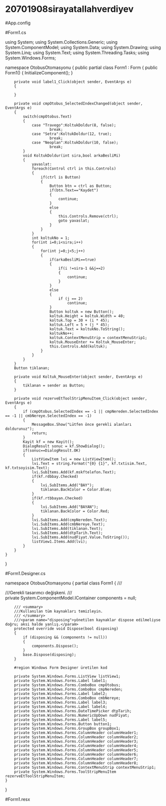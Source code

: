 # 20701908sirayatallahverdiyev

#App.config

<?xml version="1.0" encoding="utf-8" ?>
<configuration>
    <startup> 
        <supportedRuntime version="v4.0" sku=".NETFramework,Version=v4.7.2" />
    </startup>
</configuration>

#Form1.cs

using System;
using System.Collections.Generic;
using System.ComponentModel;
using System.Data;
using System.Drawing;
using System.Linq;
using System.Text;
using System.Threading.Tasks;
using System.Windows.Forms;

namespace OtobusOtomasyonu
{
    public partial class Form1 : Form
    {
        public Form1()
        {
            InitializeComponent();
        }

        private void label1_Click(object sender, EventArgs e)
        {

        }

        private void cmpOtobus_SelectedIndexChanged(object sender, EventArgs e)
        {
            switch(cmpOtobus.Text)
            {
                case "Travego":KoltukDoldur(8, false);
                        break;
                case "Setra":KoltukDoldur(12, true);
                        break;
                case "Neoplan":KoltukDoldur(10, false);
                        break;
            }
            void KoltukDoldur(int sira,bool arkaBesliMi)
            {
                yavaslat:
                foreach(Control ctrl in this.Controls)
                {
                    if(ctrl is Button)
                    {
                        Button btn = ctrl as Button;
                        if(btn.Text=="Kaydet")
                        {
                            continue;
                        }
                        else
                        {
                            this.Controls.Remove(ctrl);
                            goto yavaslat;
                        }
                    }
                }
                int koltukNo = 1;
                for(int i=0;i<sira;i++)
                {
                    for(int j=0;j<5;j++)
                    {
                        if(arkaBesliMi==true)
                        {
                            if(i !=sira-1 &&j==2)
                            {
                                continue;
                            }
                        }
                        else
                        {
                            if (j == 2)
                                continue;
                        }
                        Button koltuk = new Button();
                        koltuk.Height = koltuk.Width = 40;
                        koltuk.Top = 30 + (i * 45);
                        koltuk.Left = 5 + (j * 45);
                        koltuk.Text = koltukNo.ToString();
                        koltukNo++;
                        koltuk.ContextMenuStrip = contextMenuStrip1;
                        koltuk.MouseEnter += Koltuk_MouseEnter;
                        this.Controls.Add(koltuk);
                    }
                }
            }
        }
        Button tiklanan;

        private void Koltuk_MouseEnter(object sender, EventArgs e)
        {
            tiklanan = sender as Button;       
        }

        private void rezerveEtToolStripMenuItem_Click(object sender, EventArgs e)
        {
            if (cmpOtobus.SelectedIndex == -1 || cmpNereden.SelectedIndex == -1 || cmbNereye.SelectedIndex == -1)
            {
                MessageBox.Show("Lütfen önce gerekli alanları doldurunuz");
                return;
            }
            Kayit kf = new Kayit();
            DialogResult sonuc = kf.ShowDialog();
            if(sonuc==DialogResult.OK)
            {
                ListViewItem lvi = new ListViewItem();
                lvi.Text = string.Format("{0} {1}", kf.txtisim.Text, kf.txtsoyisim.Text);
                lvi.SubItems.Add(kf.mskftelefon.Text);
                if(kf.rdbbay.Checked)
                {
                    lvi.SubItems.Add("BAY");
                    tiklanan.BackColor = Color.Blue;
                }
                if(kf.rtbbayan.Checked)
                {
                    lvi.SubItems.Add("BAYAN");
                    tiklanan.BackColor = Color.Red;
                }
                lvi.SubItems.Add(cmpNereden.Text);
                lvi.SubItems.Add(cmbNereye.Text);
                lvi.SubItems.Add(tiklanan.Text);
                lvi.SubItems.Add(dtpTarih.Text);
                lvi.SubItems.Add(nudFiyat.Value.ToString());
                listView1.Items.Add(lvi);
            }
        }
    }
}

#Form1.Designer.cs

namespace OtobusOtomasyonu
{
    partial class Form1
    {
        /// <summary>
        ///Gerekli tasarımcı değişkeni.
        /// </summary>
        private System.ComponentModel.IContainer components = null;

        /// <summary>
        ///Kullanılan tüm kaynakları temizleyin.
        /// </summary>
        ///<param name="disposing">yönetilen kaynaklar dispose edilmeliyse doğru; aksi halde yanlış.</param>
        protected override void Dispose(bool disposing)
        {
            if (disposing && (components != null))
            {
                components.Dispose();
            }
            base.Dispose(disposing);
        }

        #region Windows Form Designer üretilen kod

        private System.Windows.Forms.ListView listView1;
        private System.Windows.Forms.Label label1;
        private System.Windows.Forms.ComboBox cmpOtobus;
        private System.Windows.Forms.ComboBox cmpNereden;
        private System.Windows.Forms.Label label2;
        private System.Windows.Forms.ComboBox cmbNereye;
        private System.Windows.Forms.Label label3;
        private System.Windows.Forms.Label label4;
        private System.Windows.Forms.DateTimePicker dtpTarih;
        private System.Windows.Forms.NumericUpDown nudFiyat;
        private System.Windows.Forms.Label label5;
        private System.Windows.Forms.Button button1;
        private System.Windows.Forms.GroupBox groupBox1;
        private System.Windows.Forms.ColumnHeader columnHeader1;
        private System.Windows.Forms.ColumnHeader columnHeader2;
        private System.Windows.Forms.ColumnHeader columnHeader3;
        private System.Windows.Forms.ColumnHeader columnHeader4;
        private System.Windows.Forms.ColumnHeader columnHeader5;
        private System.Windows.Forms.ColumnHeader columnHeader6;
        private System.Windows.Forms.ColumnHeader columnHeader7;
        private System.Windows.Forms.ColumnHeader columnHeader8;
        private System.Windows.Forms.ContextMenuStrip contextMenuStrip1;
        private System.Windows.Forms.ToolStripMenuItem rezerveEtToolStripMenuItem;
    }
}

#Form1.resx

<?xml version="1.0" encoding="utf-8"?>
<root>
  <!-- 
    Microsoft ResX Schema 
    
    Version 2.0
    
    The primary goals of this format is to allow a simple XML format 
    that is mostly human readable. The generation and parsing of the 
    various data types are done through the TypeConverter classes 
    associated with the data types.
    
    Example:
    
    ... ado.net/XML headers & schema ...
    <resheader name="resmimetype">text/microsoft-resx</resheader>
    <resheader name="version">2.0</resheader>
    <resheader name="reader">System.Resources.ResXResourceReader, System.Windows.Forms, ...</resheader>
    <resheader name="writer">System.Resources.ResXResourceWriter, System.Windows.Forms, ...</resheader>
    <data name="Name1"><value>this is my long string</value><comment>this is a comment</comment></data>
    <data name="Color1" type="System.Drawing.Color, System.Drawing">Blue</data>
    <data name="Bitmap1" mimetype="application/x-microsoft.net.object.binary.base64">
        <value>[base64 mime encoded serialized .NET Framework object]</value>
    </data>
    <data name="Icon1" type="System.Drawing.Icon, System.Drawing" mimetype="application/x-microsoft.net.object.bytearray.base64">
        <value>[base64 mime encoded string representing a byte array form of the .NET Framework object]</value>
        <comment>This is a comment</comment>
    </data>

#Kayit.cs

using System;
using System.Collections.Generic;
using System.ComponentModel;
using System.Data;
using System.Drawing;
using System.Linq;
using System.Text;
using System.Threading.Tasks;
using System.Windows.Forms;

namespace OtobusOtomasyonu
{
    public partial class Kayit : Form
    {
        public Kayit()
        {
            InitializeComponent();
        }

        private void label2_Click(object sender, EventArgs e)
        {

        }

        private void radioButton1_CheckedChanged(object sender, EventArgs e)
        {

        }

        private void btniptal_Click(object sender, EventArgs e)
        {
            this.DialogResult = DialogResult.Cancel;
            this.Close();
        }

        private void btntamam_Click(object sender, EventArgs e)
        {
            this.DialogResult = DialogResult.OK;
            this.Close();
        }
    }
}

#Kayit.Designer.cs

namespace OtobusOtomasyonu
{
    partial class Kayit
    {
        /// <summary>
        /// Required designer variable.
        /// </summary>
        private System.ComponentModel.IContainer components = null;

        /// <summary>
        /// Clean up any resources being used.
        /// </summary>
        /// <param name="disposing">true if managed resources should be disposed; otherwise, false.</param>
        protected override void Dispose(bool disposing)
        {
            if (disposing && (components != null))
            {
                components.Dispose();
            }
            base.Dispose(disposing);
        }

        #region Windows Form Designer generated code

        /// <summary>
        /// Required method for Designer support - do not modify
        /// the contents of this method with the code editor.
        /// </summary>
        private void InitializeComponent()
        {
            this.label1 = new System.Windows.Forms.Label();
            this.txtisim = new System.Windows.Forms.TextBox();
            this.txtsoyisim = new System.Windows.Forms.TextBox();
            this.label2 = new System.Windows.Forms.Label();
            this.label3 = new System.Windows.Forms.Label();
            this.mskftelefon = new System.Windows.Forms.MaskedTextBox();
            this.rdbbay = new System.Windows.Forms.RadioButton();
            this.rtbbayan = new System.Windows.Forms.RadioButton();
            this.btniptal = new System.Windows.Forms.Button();
            this.btntamam = new System.Windows.Forms.Button();
            this.SuspendLayout();
            // 
            // label1
            // 
            this.label1.AutoSize = true;
            this.label1.Location = new System.Drawing.Point(149, 19);
            this.label1.Name = "label1";
            this.label1.Size = new System.Drawing.Size(29, 13);
            this.label1.TabIndex = 0;
            this.label1.Text = "İsim";
            // 
            // txtisim
            // 
            this.txtisim.Location = new System.Drawing.Point(205, 12);
            this.txtisim.Name = "txtisim";
            this.txtisim.Size = new System.Drawing.Size(151, 20);
            this.txtisim.TabIndex = 1;
            // 
            // txtsoyisim
            // 
            this.txtsoyisim.Location = new System.Drawing.Point(205, 59);
            this.txtsoyisim.Name = "txtsoyisim";
            this.txtsoyisim.Size = new System.Drawing.Size(151, 20);
            this.txtsoyisim.TabIndex = 3;
            // 
            // label2
            // 
            this.label2.AutoSize = true;
            this.label2.Location = new System.Drawing.Point(149, 66);
            this.label2.Name = "label2";
            this.label2.Size = new System.Drawing.Size(49, 13);
            this.label2.TabIndex = 2;
            this.label2.Text = "Soyisim";
            this.label2.Click += new System.EventHandler(this.label2_Click);
            // 
            // label3
            // 
            this.label3.AutoSize = true;
            this.label3.Location = new System.Drawing.Point(149, 103);
            this.label3.Name = "label3";
            this.label3.Size = new System.Drawing.Size(50, 13);
            this.label3.TabIndex = 4;
            this.label3.Text = "Telefon";
            // 
            // mskftelefon
            // 
            this.mskftelefon.Location = new System.Drawing.Point(205, 96);
            this.mskftelefon.Mask = "(999) 000-0000";
            this.mskftelefon.Name = "mskftelefon";
            this.mskftelefon.Size = new System.Drawing.Size(151, 20);
            this.mskftelefon.TabIndex = 5;
            // 
            // rdbbay
            // 
            this.rdbbay.AutoSize = true;
            this.rdbbay.Checked = true;
            this.rdbbay.Location = new System.Drawing.Point(153, 148);
            this.rdbbay.Name = "rdbbay";
            this.rdbbay.Size = new System.Drawing.Size(46, 17);
            this.rdbbay.TabIndex = 6;
            this.rdbbay.TabStop = true;
            this.rdbbay.Text = "Bay";
            this.rdbbay.UseVisualStyleBackColor = true;
            this.rdbbay.CheckedChanged += new System.EventHandler(this.radioButton1_CheckedChanged);
            // 
            // rtbbayan
            // 
            this.rtbbayan.AutoSize = true;
            this.rtbbayan.Location = new System.Drawing.Point(259, 148);
            this.rtbbayan.Name = "rtbbayan";
            this.rtbbayan.Size = new System.Drawing.Size(60, 17);
            this.rtbbayan.TabIndex = 7;
            this.rtbbayan.Text = "Bayan";
            this.rtbbayan.UseVisualStyleBackColor = true;
            // 
            // btniptal
            // 
            this.btniptal.Location = new System.Drawing.Point(153, 180);
            this.btniptal.Name = "btniptal";
            this.btniptal.Size = new System.Drawing.Size(99, 23);
            this.btniptal.TabIndex = 8;
            this.btniptal.Text = "İptal";
            this.btniptal.UseVisualStyleBackColor = true;
            this.btniptal.Click += new System.EventHandler(this.btniptal_Click);
            // 
            // btntamam
            // 
            this.btntamam.Location = new System.Drawing.Point(259, 180);
            this.btntamam.Name = "btntamam";
            this.btntamam.Size = new System.Drawing.Size(99, 23);
            this.btntamam.TabIndex = 9;
            this.btntamam.Text = "Tamam";
            this.btntamam.UseVisualStyleBackColor = true;
            this.btntamam.Click += new System.EventHandler(this.btntamam_Click);
            // 
            // Kayit
            // 
            this.AutoScaleDimensions = new System.Drawing.SizeF(7F, 13F);
            this.AutoScaleMode = System.Windows.Forms.AutoScaleMode.Font;
            this.ClientSize = new System.Drawing.Size(486, 297);
            this.Controls.Add(this.btntamam);
            this.Controls.Add(this.btniptal);
            this.Controls.Add(this.rtbbayan);
            this.Controls.Add(this.rdbbay);
            this.Controls.Add(this.mskftelefon);
            this.Controls.Add(this.label3);
            this.Controls.Add(this.txtsoyisim);
            this.Controls.Add(this.label2);
            this.Controls.Add(this.txtisim);
            this.Controls.Add(this.label1);
            this.Font = new System.Drawing.Font("Microsoft Sans Serif", 8.25F, System.Drawing.FontStyle.Bold, System.Drawing.GraphicsUnit.Point, ((byte)(162)));
            this.FormBorderStyle = System.Windows.Forms.FormBorderStyle.FixedToolWindow;
            this.Name = "Kayit";
            this.StartPosition = System.Windows.Forms.FormStartPosition.CenterScreen;
            this.Text = "Kayit";
            this.ResumeLayout(false);
            this.PerformLayout();

        }

        #endregion

        private System.Windows.Forms.Label label1;
        private System.Windows.Forms.Label label2;
        private System.Windows.Forms.Label label3;
        private System.Windows.Forms.Button btniptal;
        private System.Windows.Forms.Button btntamam;
        public System.Windows.Forms.TextBox txtisim;
        public System.Windows.Forms.TextBox txtsoyisim;
        public System.Windows.Forms.MaskedTextBox mskftelefon;
        public System.Windows.Forms.RadioButton rdbbay;
        public System.Windows.Forms.RadioButton rtbbayan;
    }
}

#Kayit.resx

<?xml version="1.0" encoding="utf-8"?>
<root>
  <!-- 
    Microsoft ResX Schema 
    
    Version 2.0
    
    Example:
    
    ... ado.net/XML headers & schema ...
    <resheader name="resmimetype">text/microsoft-resx</resheader>
    <resheader name="version">2.0</resheader>
    <resheader name="reader">System.Resources.ResXResourceReader, System.Windows.Forms, ...</resheader>
    <resheader name="writer">System.Resources.ResXResourceWriter, System.Windows.Forms, ...</resheader>
    <data name="Name1"><value>this is my long string</value><comment>this is a comment</comment></data>
    <data name="Color1" type="System.Drawing.Color, System.Drawing">Blue</data>
    <data name="Bitmap1" mimetype="application/x-microsoft.net.object.binary.base64">
        <value>[base64 mime encoded serialized .NET Framework object]</value>
    </data>
    <data name="Icon1" type="System.Drawing.Icon, System.Drawing" mimetype="application/x-microsoft.net.object.bytearray.base64">
        <value>[base64 mime encoded string representing a byte array form of the .NET Framework object]</value>
        <comment>This is a comment</comment>
    </data>

#Program.cs

using System;
using System.Collections.Generic;
using System.Linq;
using System.Threading.Tasks;
using System.Windows.Forms;

namespace OtobusOtomasyonu
{
    static class Program
    {
        /// <summary>
        /// Uygulamanın ana girdi noktası.
        /// </summary>
        [STAThread]
        static void Main()
        {
            Application.EnableVisualStyles();
            Application.SetCompatibleTextRenderingDefault(false);
            Application.Run(new Form1());
        }
    }
}
